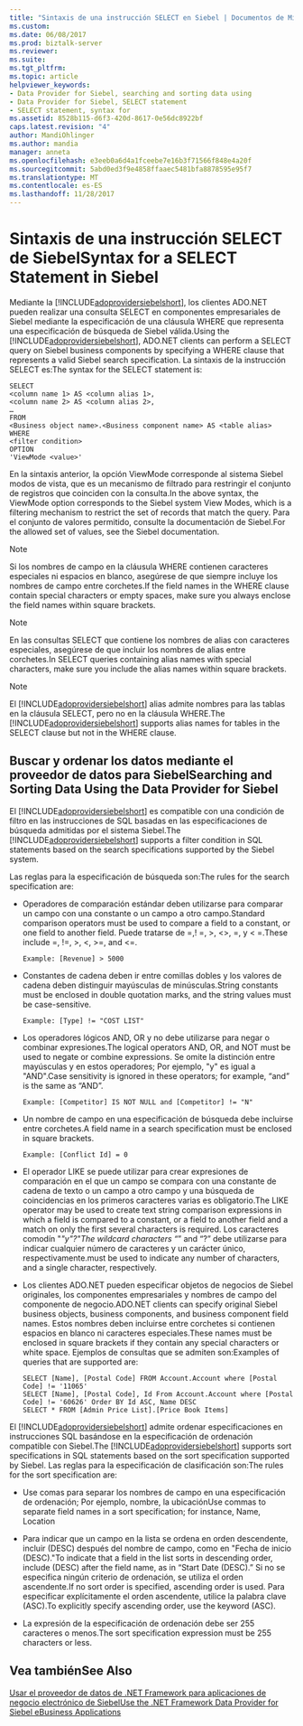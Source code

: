 ```yaml
---
title: "Sintaxis de una instrucción SELECT en Siebel | Documentos de Microsoft"
ms.custom: 
ms.date: 06/08/2017
ms.prod: biztalk-server
ms.reviewer: 
ms.suite: 
ms.tgt_pltfrm: 
ms.topic: article
helpviewer_keywords:
- Data Provider for Siebel, searching and sorting data using
- Data Provider for Siebel, SELECT statement
- SELECT statement, syntax for
ms.assetid: 8528b115-d6f3-420d-8617-0e56dc8922bf
caps.latest.revision: "4"
author: MandiOhlinger
ms.author: mandia
manager: anneta
ms.openlocfilehash: e3eeb0a6d4a1fceebe7e16b3f71566f848e4a20f
ms.sourcegitcommit: 5abd0ed3f9e4858ffaaec5481bfa8878595e95f7
ms.translationtype: MT
ms.contentlocale: es-ES
ms.lasthandoff: 11/28/2017
---
```

# <a name="syntax-for-a-select-statement-in-siebel"></a><span data-ttu-id="e213d-102">Sintaxis de una instrucción SELECT de Siebel</span><span class="sxs-lookup"><span data-stu-id="e213d-102">Syntax for a SELECT Statement in Siebel</span></span>
<span data-ttu-id="e213d-103">Mediante la [!INCLUDE[adoprovidersiebelshort](../../includes/adoprovidersiebelshort-md.md)], los clientes ADO.NET pueden realizar una consulta SELECT en componentes empresariales de Siebel mediante la especificación de una cláusula WHERE que representa una especificación de búsqueda de Siebel válida.</span><span class="sxs-lookup"><span data-stu-id="e213d-103">Using the [!INCLUDE[adoprovidersiebelshort](../../includes/adoprovidersiebelshort-md.md)], ADO.NET clients can perform a SELECT query on Siebel business components by specifying a WHERE clause that represents a valid Siebel search specification.</span></span> <span data-ttu-id="e213d-104">La sintaxis de la instrucción SELECT es:</span><span class="sxs-lookup"><span data-stu-id="e213d-104">The syntax for the SELECT statement is:</span></span>  
  
```  
SELECT  
<column name 1> AS <column alias 1>,  
<column name 2> AS <column alias 2>,  
…  
FROM  
<Business object name>.<Business component name> AS <table alias>  
WHERE  
<filter condition>  
OPTION  
'ViewMode <value>'  
```  
  
 <span data-ttu-id="e213d-105">En la sintaxis anterior, la opción ViewMode corresponde al sistema Siebel modos de vista, que es un mecanismo de filtrado para restringir el conjunto de registros que coinciden con la consulta.</span><span class="sxs-lookup"><span data-stu-id="e213d-105">In the above syntax, the ViewMode option corresponds to the Siebel system View Modes, which is a filtering mechanism to restrict the set of records that match the query.</span></span> <span data-ttu-id="e213d-106">Para el conjunto de valores permitido, consulte la documentación de Siebel.</span><span class="sxs-lookup"><span data-stu-id="e213d-106">For the allowed set of values, see the Siebel documentation.</span></span>  
  
> [!NOTE]
>  <span data-ttu-id="e213d-107">Si los nombres de campo en la cláusula WHERE contienen caracteres especiales ni espacios en blanco, asegúrese de que siempre incluye los nombres de campo entre corchetes.</span><span class="sxs-lookup"><span data-stu-id="e213d-107">If the field names in the WHERE clause contain special characters or empty spaces, make sure you always enclose the field names within square brackets.</span></span>  
  
> [!NOTE]
>  <span data-ttu-id="e213d-108">En las consultas SELECT que contiene los nombres de alias con caracteres especiales, asegúrese de que incluir los nombres de alias entre corchetes.</span><span class="sxs-lookup"><span data-stu-id="e213d-108">In SELECT queries containing alias names with special characters, make sure you include the alias names within square brackets.</span></span>  
  
> [!NOTE]
>  <span data-ttu-id="e213d-109">El [!INCLUDE[adoprovidersiebelshort](../../includes/adoprovidersiebelshort-md.md)] alias admite nombres para las tablas en la cláusula SELECT, pero no en la cláusula WHERE.</span><span class="sxs-lookup"><span data-stu-id="e213d-109">The [!INCLUDE[adoprovidersiebelshort](../../includes/adoprovidersiebelshort-md.md)] supports alias names for tables in the SELECT clause but not in the WHERE clause.</span></span>  
  
## <a name="searching-and-sorting-data-using-the-data-provider-for-siebel"></a><span data-ttu-id="e213d-110">Buscar y ordenar los datos mediante el proveedor de datos para Siebel</span><span class="sxs-lookup"><span data-stu-id="e213d-110">Searching and Sorting Data Using the Data Provider for Siebel</span></span>  
 <span data-ttu-id="e213d-111">El [!INCLUDE[adoprovidersiebelshort](../../includes/adoprovidersiebelshort-md.md)] es compatible con una condición de filtro en las instrucciones de SQL basadas en las especificaciones de búsqueda admitidas por el sistema Siebel.</span><span class="sxs-lookup"><span data-stu-id="e213d-111">The [!INCLUDE[adoprovidersiebelshort](../../includes/adoprovidersiebelshort-md.md)] supports a filter condition in SQL statements based on the search specifications supported by the Siebel system.</span></span>  
  
 <span data-ttu-id="e213d-112">Las reglas para la especificación de búsqueda son:</span><span class="sxs-lookup"><span data-stu-id="e213d-112">The rules for the search specification are:</span></span>  
  
-   <span data-ttu-id="e213d-113">Operadores de comparación estándar deben utilizarse para comparar un campo con una constante o un campo a otro campo.</span><span class="sxs-lookup"><span data-stu-id="e213d-113">Standard comparison operators must be used to compare a field to a constant, or one field to another field.</span></span> <span data-ttu-id="e213d-114">Puede tratarse de =,! =, >, <>, =, y < =.</span><span class="sxs-lookup"><span data-stu-id="e213d-114">These include =, !=, >, <, >=, and <=.</span></span>  
  
    ```  
    Example: [Revenue] > 5000  
    ```  
  
-   <span data-ttu-id="e213d-115">Constantes de cadena deben ir entre comillas dobles y los valores de cadena deben distinguir mayúsculas de minúsculas.</span><span class="sxs-lookup"><span data-stu-id="e213d-115">String constants must be enclosed in double quotation marks, and the string values must be case-sensitive.</span></span>  
  
    ```  
    Example: [Type] != "COST LIST"  
    ```  
  
-   <span data-ttu-id="e213d-116">Los operadores lógicos AND, OR y no debe utilizarse para negar o combinar expresiones.</span><span class="sxs-lookup"><span data-stu-id="e213d-116">The logical operators AND, OR, and NOT must be used to negate or combine expressions.</span></span> <span data-ttu-id="e213d-117">Se omite la distinción entre mayúsculas y en estos operadores; Por ejemplo, "y" es igual a "AND".</span><span class="sxs-lookup"><span data-stu-id="e213d-117">Case sensitivity is ignored in these operators; for example, “and” is the same as “AND”.</span></span>  
  
    ```  
    Example: [Competitor] IS NOT NULL and [Competitor] != "N"  
    ```  
  
-   <span data-ttu-id="e213d-118">Un nombre de campo en una especificación de búsqueda debe incluirse entre corchetes.</span><span class="sxs-lookup"><span data-stu-id="e213d-118">A field name in a search specification must be enclosed in square brackets.</span></span>  
  
    ```  
    Example: [Conflict Id] = 0  
    ```  
  
-   <span data-ttu-id="e213d-119">El operador LIKE se puede utilizar para crear expresiones de comparación en el que un campo se compara con una constante de cadena de texto o un campo a otro campo y una búsqueda de coincidencias en los primeros caracteres varias es obligatorio.</span><span class="sxs-lookup"><span data-stu-id="e213d-119">The LIKE operator may be used to create text string comparison expressions in which a field is compared to a constant, or a field to another field and a match on only the first several characters is required.</span></span> <span data-ttu-id="e213d-120">Los caracteres comodín "*"y"?"</span><span class="sxs-lookup"><span data-stu-id="e213d-120">The wildcard characters “*” and “?”</span></span> <span data-ttu-id="e213d-121">debe utilizarse para indicar cualquier número de caracteres y un carácter único, respectivamente.</span><span class="sxs-lookup"><span data-stu-id="e213d-121">must be used to indicate any number of characters, and a single character, respectively.</span></span>  
  
-   <span data-ttu-id="e213d-122">Los clientes ADO.NET pueden especificar objetos de negocios de Siebel originales, los componentes empresariales y nombres de campo del componente de negocio.</span><span class="sxs-lookup"><span data-stu-id="e213d-122">ADO.NET clients can specify original Siebel business objects, business components, and business component field names.</span></span> <span data-ttu-id="e213d-123">Estos nombres deben incluirse entre corchetes si contienen espacios en blanco ni caracteres especiales.</span><span class="sxs-lookup"><span data-stu-id="e213d-123">These names must be enclosed in square brackets if they contain any special characters or white space.</span></span> <span data-ttu-id="e213d-124">Ejemplos de consultas que se admiten son:</span><span class="sxs-lookup"><span data-stu-id="e213d-124">Examples of queries that are supported are:</span></span>  
  
    ```  
    SELECT [Name], [Postal Code] FROM Account.Account where [Postal Code] != '11065'  
    SELECT [Name], [Postal Code], Id From Account.Account where [Postal Code] != '60626' Order BY Id ASC, Name DESC  
    SELECT * FROM [Admin Price List].[Price Book Items]  
    ```  
  
 <span data-ttu-id="e213d-125">El [!INCLUDE[adoprovidersiebelshort](../../includes/adoprovidersiebelshort-md.md)] admite ordenar especificaciones en instrucciones SQL basándose en la especificación de ordenación compatible con Siebel.</span><span class="sxs-lookup"><span data-stu-id="e213d-125">The [!INCLUDE[adoprovidersiebelshort](../../includes/adoprovidersiebelshort-md.md)] supports sort specifications in SQL statements based on the sort specification supported by Siebel.</span></span> <span data-ttu-id="e213d-126">Las reglas para la especificación de clasificación son:</span><span class="sxs-lookup"><span data-stu-id="e213d-126">The rules for the sort specification are:</span></span>  
  
-   <span data-ttu-id="e213d-127">Use comas para separar los nombres de campo en una especificación de ordenación; Por ejemplo, nombre, la ubicación</span><span class="sxs-lookup"><span data-stu-id="e213d-127">Use commas to separate field names in a sort specification; for instance, Name, Location</span></span>  
  
-   <span data-ttu-id="e213d-128">Para indicar que un campo en la lista se ordena en orden descendente, incluir (DESC) después del nombre de campo, como en "Fecha de inicio (DESC)."</span><span class="sxs-lookup"><span data-stu-id="e213d-128">To indicate that a field in the list sorts in descending order, include (DESC) after the field name, as in “Start Date (DESC).”</span></span> <span data-ttu-id="e213d-129">Si no se especifica ningún criterio de ordenación, se utiliza el orden ascendente.</span><span class="sxs-lookup"><span data-stu-id="e213d-129">If no sort order is specified, ascending order is used.</span></span> <span data-ttu-id="e213d-130">Para especificar explícitamente el orden ascendente, utilice la palabra clave (ASC).</span><span class="sxs-lookup"><span data-stu-id="e213d-130">To explicitly specify ascending order, use the keyword (ASC).</span></span>  
  
-   <span data-ttu-id="e213d-131">La expresión de la especificación de ordenación debe ser 255 caracteres o menos.</span><span class="sxs-lookup"><span data-stu-id="e213d-131">The sort specification expression must be 255 characters or less.</span></span>  
  
## <a name="see-also"></a><span data-ttu-id="e213d-132">Vea también</span><span class="sxs-lookup"><span data-stu-id="e213d-132">See Also</span></span>  
 [<span data-ttu-id="e213d-133">Usar el proveedor de datos de .NET Framework para aplicaciones de negocio electrónico de Siebel</span><span class="sxs-lookup"><span data-stu-id="e213d-133">Use the .NET Framework Data Provider for Siebel eBusiness Applications</span></span>](../../adapters-and-accelerators/adapter-siebel/use-the-net-framework-data-provider-for-siebel-ebusiness-applications.md)